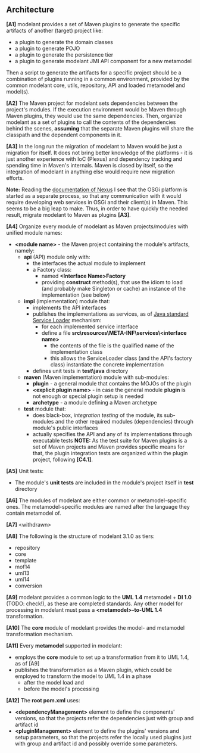 Architecture
------------

**\[A1\]** modelant provides a set of Maven plugins to generate the specific artifacts of another (target) project like:

  * a plugin to generate the domain classes
  * a plugin to generate POJO
  * a plugin to generate the persistence tier
  * a plugin to generate modelant JMI API component for a new metamodel

Then a script to generate the artifacts for a specific project should be a combination of plugins running in a common environment, provided by the common modelant core, utils, repository, API and loaded metamodel and model(s).

**\[A2\]** The Maven project for modelant sets dependencies between the project's modules. If the execution environment would be Maven through Maven plugins, they would use the same dependencies. Then, organize modelant as a set of plugins to call the contents of the dependencies behind the scenes, **assuming** that the separate Maven plugins will share the classpath and the dependent components in it.

**\[A3\]** In the long run the migration of modelant to Maven would be just a migration for itself. It does not bring better knowledge of the platforms - it is just another experience with IoC (Plexus) and dependency tracking and spending time in Maven's internals. Maven is closed by itself, so the integration of modelant in anything else would require new migration efforts. 

**Note:**
    Reading the [documentation of Nexus](https://books.sonatype.com/mcookbook/reference/index.html) I see that the OSGi platform is started as a separate process, so that any communication with it would require developing web services in OSGi and their client(s) in Maven. This seems to be a big leap to make. Thus, in order to have quickly the needed result, migrate modelant to Maven as plugins **\[A3\]**.

**\[A4\]** Organize every module of modelant as Maven projects/modules with unified module names:

  * **&lt;module name&gt;** - the Maven project containing the module's artifacts, namely:
    * **api** (API) module only with:
        * the interfaces the actual module to implement
        * a Factory class:
            * named **&lt;Interface Name&gt;Factory**
            * providing **construct** method(s), that use the idiom to load (and probably make Singleton or cache) an instance of the implementation (see below)
    * **impl** (implementation) module that:
        * implements the API interfaces
        * publishes the implementations as services, as of [Java standard Service Loader](https://docs.oracle.com/javase/6/docs/api/java/util/ServiceLoader.html) mechanism:
            * for each implemented service interface 
            * define a file **src\resources\META-INF\services\\&lt;interface name&gt;**
                * the contents of the file is the qualified name of the implementation class
                * this allows the ServiceLoader class (and the API's factory class) instantiate the concrete implementation
        * defines unit tests in **test\java** directory
    * **maven** (Maven implementation) module with sub-modules:
        * **plugin** - a general module that contains the MOJOs of the plugin 
        * **&lt;explicit plugin name&gt;** - in case the general module **plugin** is not enough or special plugin setup is needed
        * **archetype** - a module defining a Maven archetype
    * **test** module that:
        * does black-box, *integration testing* of the module, its sub-modules and the other required modules (dependencies) through module's public interfaces
        * actually specifies the API and any of its implementations through executable tests
          **NOTE:** As the test suite for Maven plugins is a set of Maven projects and Maven provides specific means for that, the plugin integration tests are organized within the plugin project, following **\[C4.1\]**.

**\[A5\]** Unit tests: 

  * The module's **unit tests** are included in the module's project itself in **test** directory

**\[A6\]** The modules of modelant are either common or metamodel-specific ones. The metamodel-specific modules are named after the language they contain metamodel of.

**\[A7\]** &lt;withdrawn&gt;

**\[A8\]** The following is the structure of modelant 3.1.0 as tiers:

  * repository
  * core
  * template
  * mof14
  * uml13 
  * uml14
  * conversion

**\[A9\]** modelant provides a common logic to the **UML 1.4** metamodel + **DI 1.0** (TODO: check!), as these are completed standards. Any other model for processing in modelant must pass a **&lt;metamodel&gt;-to-UML 1.4** transformation.

**\[A10\]** The **core** module of modelant provides the model- and metamodel transformation mechanism. 

**\[A11\]** Every **metamodel** supported in modelant:

  * employs the **core** module to set up a transformation from it to UML 1.4, as of \[A9\]
  * publishes the transformation as a Maven plugin, which could be employed to transform the model to UML 1.4 in a phase 
      * after the model load
        and
      * before the model's processing

**\[A12\]** The **root pom.xml** uses:

  * **&lt;dependencyManagement&gt;** element to define the components' versions, so that the projects refer the dependencies just with group and artifact id
  * **&lt;pluginManagement&gt;** element to define the plugins' versions and setup parameters, so that the projects refer the locally used plugins just with group and artifact id and possibly override some parameters.